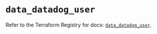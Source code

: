 # `data_datadog_user`

Refer to the Terraform Registry for docs: [`data_datadog_user`](https://registry.terraform.io/providers/datadog/datadog/3.59.1/docs/data-sources/user).
